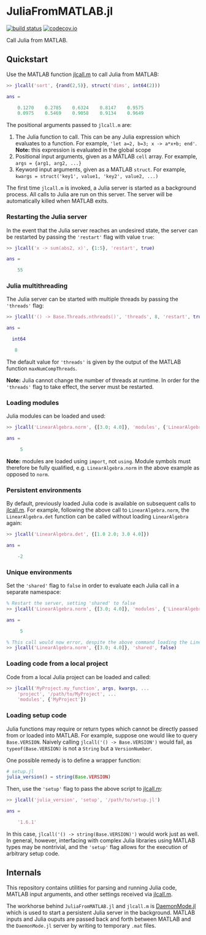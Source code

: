 # JuliaFromMATLAB.jl

<!-- [![stable](https://img.shields.io/badge/docs-stable-blue.svg)](https://jondeuce.github.io/JuliaFromMATLAB.jl/stable) -->
<!-- [![dev](https://img.shields.io/badge/docs-dev-blue.svg)](https://jondeuce.github.io/JuliaFromMATLAB.jl/dev) -->
[![build status](https://github.com/jondeuce/JuliaFromMATLAB.jl/workflows/CI/badge.svg)](https://github.com/jondeuce/JuliaFromMATLAB.jl/actions?query=workflow%3ACI)
[![codecov.io](https://codecov.io/github/jondeuce/JuliaFromMATLAB.jl/branch/master/graph/badge.svg)](http://codecov.io/github/jondeuce/JuliaFromMATLAB.jl/branch/master)

Call Julia from MATLAB.

## Quickstart

Use the MATLAB function [jlcall.m](https://github.com/jondeuce/JuliaFromMATLAB.jl/blob/master/api/jlcall.m) to call Julia from MATLAB:

```matlab
>> jlcall('sort', {rand(2,5)}, struct('dims', int64(2)))

ans =

    0.1270    0.2785    0.6324    0.8147    0.9575
    0.0975    0.5469    0.9058    0.9134    0.9649
```

The positional arguments passed to `jlcall.m` are:
1. The Julia function to call. This can be any Julia expression which evaluates to a function. For example, `'let a=2, b=3; x -> a*x+b; end'`. **Note:** this expression is evaluated in the global scope
2. Positional input arguments, given as a MATLAB `cell` array. For example, `args = {arg1, arg2, ...}`
3. Keyword input arguments, given as a MATLAB `struct`. For example, `kwargs = struct('key1', value1, 'key2', value2, ...)`

The first time `jlcall.m` is invoked, a Julia server is started as a background process.
All calls to Julia are run on this server.
The server will be automatically killed when MATLAB exits.

### Restarting the Julia server

In the event that the Julia server reaches an undesired state, the server can be restarted by passing the `'restart'` flag with value `true`:

```matlab
>> jlcall('x -> sum(abs2, x)', {1:5}, 'restart', true)

ans =

    55
```

### Julia multithreading

The Julia server can be started with multiple threads by passing the `'threads'` flag:

```matlab
>> jlcall('() -> Base.Threads.nthreads()', 'threads', 8, 'restart', true)

ans =

  int64

   8
```

The default value for `'threads'` is given by the output of the MATLAB function `maxNumCompThreads`.

**Note:** Julia cannot change the number of threads at runtime.
In order for the `'threads'` flag to take effect, the server must be restarted.

### Loading modules

Julia modules can be loaded and used:

```matlab
>> jlcall('LinearAlgebra.norm', {[3.0; 4.0]}, 'modules', {'LinearAlgebra'})

ans =

     5
```

**Note:** modules are loaded using `import`, not `using`. Module symbols must therefore be fully qualified, e.g. `LinearAlgebra.norm` in the above example as opposed to `norm`.

### Persistent environments

By default, previously loaded Julia code is available on subsequent calls to [jlcall.m](https://github.com/jondeuce/JuliaFromMATLAB.jl/blob/master/api/jlcall.m).
For example, following the above call to `LinearAlgebra.norm`, the `LinearAlgebra.det` function can be called without loading `LinearAlgebra` again:

```matlab
>> jlcall('LinearAlgebra.det', {[1.0 2.0; 3.0 4.0]})

ans =

    -2
```

### Unique environments

Set the `'shared'` flag to `false` in order to evaluate each Julia call in a separate namespace:

```matlab
% Restart the server, setting 'shared' to false
>> jlcall('LinearAlgebra.norm', {[3.0; 4.0]}, 'modules', {'LinearAlgebra'}, 'restart', true, 'shared', false)

ans =

     5

% This call would now error, despite the above command loading the LinearAlgebra module, as LinearAlgebra.norm is evaluated in a new namespace
>> jlcall('LinearAlgebra.norm', {[3.0; 4.0]}, 'shared', false)
```

### Loading code from a local project

Code from a local Julia project can be loaded and called:

```matlab
>> jlcall('MyProject.my_function', args, kwargs, ...
    'project', '/path/to/MyProject', ...
    'modules', {'MyProject'})
```

### Loading setup code

Julia functions may require or return types which cannot be directly passed from or loaded into MATLAB.
For example, suppose one would like to query `Base.VERSION`.
Naively calling `jlcall('() -> Base.VERSION')` would fail, as `typeof(Base.VERSION)` is not a `String` but a `VersionNumber`.

One possible remedy is to define a wrapper function:

```julia
# setup.jl
julia_version() = string(Base.VERSION)
```

Then, use the `'setup'` flag to pass the above script to [jlcall.m](https://github.com/jondeuce/JuliaFromMATLAB.jl/blob/master/api/jlcall.m):


```matlab
>> jlcall('julia_version', 'setup', '/path/to/setup.jl')

ans =

    '1.6.1'
```

In this case, `jlcall('() -> string(Base.VERSION)')` would work just as well.
In general, however, interfacing with complex Julia libraries using MATLAB types may be nontrivial, and the `'setup'` flag allows for the execution of arbitrary setup code.

## Internals

This repository contains utilities for parsing and running Julia code, MATLAB input arguments, and other settings received via [jlcall.m](https://github.com/jondeuce/JuliaFromMATLAB.jl/blob/master/api/jlcall.m).

The workhorse behind `JuliaFromMATLAB.jl` and `jlcall.m` is [DaemonMode.jl](https://github.com/dmolina/DaemonMode.jl) which is used to start a persistent Julia server in the background.
MATLAB inputs and Julia ouputs are passed back and forth between MATLAB and the `DaemonMode.jl` server by writing to temporary `.mat` files.
